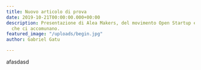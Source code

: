 ```yaml
---
title: Nuovo articolo di prova
date: 2019-10-21T00:00:00.000+00:00
description: Presentazione di Alea Makers, del movimento Open Startup e dei valori
  che ci accomunano.
featured_image: "/uploads/begin.jpg"
author: Gabriel Gatu

---
```

afasdasd